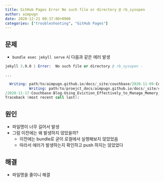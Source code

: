 ```yaml
---
title: GitHub Pages Error No such file or directory @ rb_sysopen
author: aimpugn
date: 2020-12-21 00:37:00+0900
categories: ["troubleshooting", "GitHub Pages"]
---
```


## 문제

- `bundle exec jekyll serve` 시 다음과 같은 에러 발생

```s
jekyll 3.9.0 | Error:  No such file or directory @ rb_sysopen -

...

  Writing: path/to/aimpugn.github.io/docs/_site/couchbase/2020-11-09-Couchbase-Create_the_Right_Index_Get_the_Right_Performance/2te_the_Right_Index_Get_the_Right_Performance.html
           Writing: path/to/proejct_docs/aimpugn.github.io/docs/_site/couchbase/2020-11-17-Couchbase-Blog-Using_Eviction_Effectively_to_Manage_Memory_U20/11/17/Couchbase-Blog-Using_Eviction_Effectively_to_Manage_Memory_Usage_in_Couchbase_GSI.html
/2020-11-17-Couchbase-Blog-Using_Eviction_Effectively_to_Manage_Memory_Usage_in_Couchbase_GSI/2020/11/17/Couchbase-Blog-Using_Eviction_Effectively_to/2020-11-17-Couchbase-Blog-U_Manage_Memory_Usage_in_Couchbase_GSI.html                                                                                                           hbase_GSI.html
Traceback (most recent call last):
```

## 원인

- 파일명이 너무 길어서 발생
- 그럼 이전에는 왜 발생하지 않았을까?
  - 이전에는 bundle로 굳이 로컬에서 실행해보지 않았었음
  - 따라서 에러가 발생하는지 확인하고 push 하지는 않았었다

## 해결

- 파일명을 줄이니 해결
